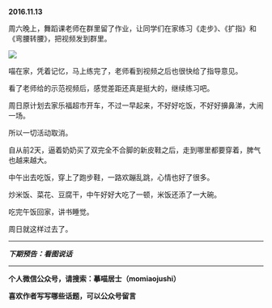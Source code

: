 **2016.11.13**

周六晚上，舞蹈课老师在群里留了作业，让同学们在家练习《走步》、《扩指》和《弯腰转腰》，把视频发到群里。

![](https://pic4.zhimg.com/v2-8f4aeb3987175f2358489a5160c6f485.jpg)

喵在家，凭着记忆，马上练完了，老师看到视频之后也很快给了指导意见。

看了老师给的示范视频后，感觉差距还真是挺大的，继续练习吧。

周日原计划去家乐福超市开车，不过一早起来，不好好吃饭，不好好擤鼻涕，大闹一场。

所以一切活动取消。

自从前2天，逼着奶奶买了双完全不合脚的新皮鞋之后，走到哪里都要穿着，脾气也越来越大。

中午出去吃饭，穿上了跑步鞋，一路欢蹦乱跳，心情也好了很多。

炒米饭、菜花、豆腐干，中午好好大吃了一顿，米饭还添了一大碗。

吃完午饭回家，讲书睡觉。

周日就这样过去了。








***

***下期预告：看图说话***

***

**个人微信公众号，请搜索：摹喵居士（momiaojushi）**

**喜欢作者写写哪些话题，可以公众号留言**